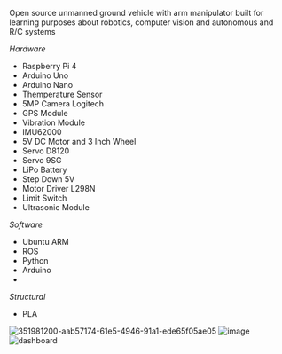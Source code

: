 Open source unmanned ground vehicle with arm manipulator built for learning purposes about robotics, computer vision and autonomous and R/C systems<br>

*Hardware*
- Raspberry Pi 4 <br>
- Arduino Uno <br>
- Arduino Nano <br>
- Themperature Sensor
- 5MP Camera Logitech
- GPS Module
- Vibration Module
- IMU62000
- 5V DC Motor and 3 Inch Wheel
- Servo D8120
- Servo 9SG
- LiPo Battery
- Step Down 5V
- Motor Driver L298N
- Limit Switch
- Ultrasonic Module

*Software*
- Ubuntu ARM
- ROS
- Python
- Arduino
- 
*Structural*
- PLA <br>

![351981200-aab57174-61e5-4946-91a1-ede65f05ae05](https://github.com/user-attachments/assets/735ced79-5b02-4463-bd6d-d1ebf2cc051f)
![image](https://github.com/kucingkuro/UGV-Legion/assets/112769418/ea6788ab-8e7a-4876-bf48-0ae1c31c3438)
![dashboard](https://github.com/kucingkuro/UGV-Legion/assets/112769418/8544cdd0-9356-4803-bf3a-e10adaa89cf1)
